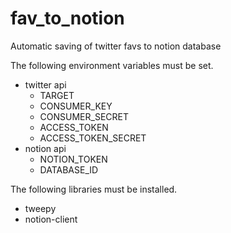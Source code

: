 # fav_to_notion
Automatic saving of twitter favs to notion database

The following environment variables must be set.

- twitter api
    - TARGET
    - CONSUMER_KEY
    - CONSUMER_SECRET
    - ACCESS_TOKEN
    - ACCESS_TOKEN_SECRET
- notion api
    - NOTION_TOKEN
    - DATABASE_ID

The following libraries must be installed.

- tweepy
- notion-client



